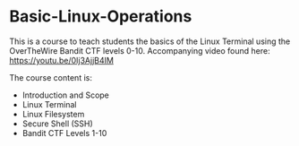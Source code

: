 # Basic-Linux-Operations
This is a course to teach students the basics of the Linux Terminal using the OverTheWire Bandit CTF levels 0-10. Accompanying video found here: https://youtu.be/0Ij3AjjB4IM

The course content is:
- Introduction and Scope
- Linux Terminal
- Linux Filesystem
- Secure Shell (SSH)
- Bandit CTF Levels 1-10
